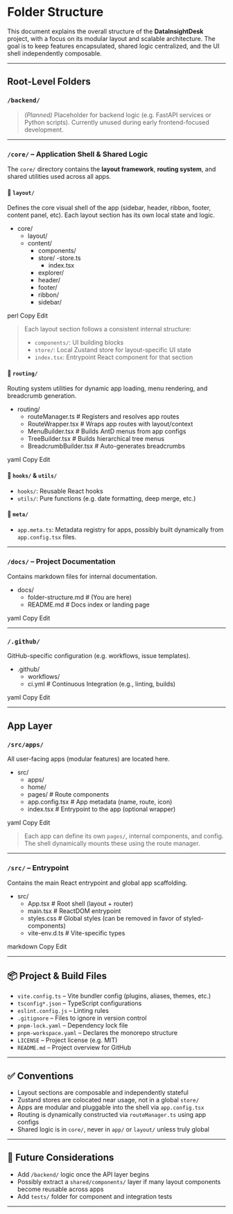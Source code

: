 # Folder Structure

This document explains the overall structure of the **DataInsightDesk** project, with a focus on its modular layout and scalable architecture. The goal is to keep features encapsulated, shared logic centralized, and the UI shell independently composable.

---

## Root-Level Folders

### `/backend/`
> *(Planned)* Placeholder for backend logic (e.g. FastAPI services or Python scripts). Currently unused during early frontend-focused development.

---

### `/core/` – Application Shell & Shared Logic

The `core/` directory contains the **layout framework**, **routing system**, and shared utilities used across all apps.

#### 🔹 `layout/`
Defines the core visual shell of the app (sidebar, header, ribbon, footer, content panel, etc). Each layout section has its own local state and logic.

- core/
  - layout/
  - content/
    - components/
    - store/
      -store.ts
      - index.tsx
    - explorer/
    - header/
    - footer/
    - ribbon/
    - sidebar/

perl
Copy
Edit

> Each layout section follows a consistent internal structure:
> - `components/`: UI building blocks
> - `store/`: Local Zustand store for layout-specific UI state
> - `index.tsx`: Entrypoint React component for that section

#### 🔹 `routing/`
Routing system utilities for dynamic app loading, menu rendering, and breadcrumb generation.

- routing/
  - routeManager.ts # Registers and resolves app routes
  - RouteWrapper.tsx # Wraps app routes with layout/context
  - MenuBuilder.tsx # Builds AntD menus from app configs
  - TreeBuilder.tsx # Builds hierarchical tree menus
  - BreadcrumbBuilder.tsx # Auto-generates breadcrumbs

yaml
Copy
Edit

#### 🔹 `hooks/` & `utils/`
- `hooks/`: Reusable React hooks
- `utils/`: Pure functions (e.g. date formatting, deep merge, etc.)

#### 🔹 `meta/`
- `app.meta.ts`: Metadata registry for apps, possibly built dynamically from `app.config.tsx` files.

---

### `/docs/` – Project Documentation

Contains markdown files for internal documentation.

- docs/
  - folder-structure.md # (You are here)
  - README.md # Docs index or landing page

yaml
Copy
Edit

---

### `/.github/`

GitHub-specific configuration (e.g. workflows, issue templates).

- .github/
  - workflows/
  - ci.yml # Continuous Integration (e.g., linting, builds)

yaml
Copy
Edit

---

## App Layer

### `/src/apps/`

All user-facing apps (modular features) are located here.

- src/
  - apps/
  - home/
  - pages/ # Route components
  - app.config.tsx # App metadata (name, route, icon)
  - index.tsx # Entrypoint to the app (optional wrapper)

yaml
Copy
Edit

> Each app can define its own `pages/`, internal components, and config. The shell dynamically mounts these using the route manager.

---

### `/src/` – Entrypoint

Contains the main React entrypoint and global app scaffolding.

- src/
  - App.tsx # Root shell (layout + router)
  - main.tsx # ReactDOM entrypoint
  - styles.css # Global styles (can be removed in favor of styled-components)
  - vite-env.d.ts # Vite-specific types

markdown
Copy
Edit

---

## 📦 Project & Build Files

- `vite.config.ts` – Vite bundler config (plugins, aliases, themes, etc.)
- `tsconfig*.json` – TypeScript configurations
- `eslint.config.js` – Linting rules
- `.gitignore` – Files to ignore in version control
- `pnpm-lock.yaml` – Dependency lock file
- `pnpm-workspace.yaml` – Declares the monorepo structure
- `LICENSE` – Project license (e.g. MIT)
- `README.md` – Project overview for GitHub

---

## ✅ Conventions

- Layout sections are composable and independently stateful
- Zustand stores are colocated near usage, not in a global `store/`
- Apps are modular and pluggable into the shell via `app.config.tsx`
- Routing is dynamically constructed via `routeManager.ts` using app configs
- Shared logic is in `core/`, never in `app/` or `layout/` unless truly global

---

## 🔄 Future Considerations

- Add `/backend/` logic once the API layer begins
- Possibly extract a `shared/components/` layer if many layout components become reusable across apps
- Add `tests/` folder for component and integration tests

---

